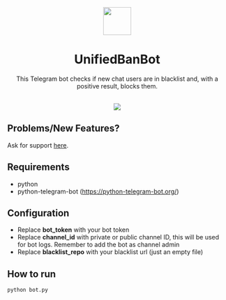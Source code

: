<div align="center">
  <img src="https://i.imgur.com/hFokdsQ.png" width="64">
  <h1 align="center">UnifiedBanBot</h1>
  <p align="center">This Telegram bot checks if new chat users are in blacklist and, with a positive result, blocks them.</p>
</div>

<br/>

<div align="center">
   <a href="https://gitlab.com/brombinmirko/Telegram_UnifiedBanBot/blob/master/LICENSE">
    <img src="https://img.shields.io/badge/License-GPL--3.0-blue.svg">
   </a>
</div>

## Problems/New Features?
Ask for support [here](https://gitlab.com/brombinmirko/Telegram_UnifiedBanBot/issues).

## Requirements
- python
- python-telegram-bot (https://python-telegram-bot.org/)

## Configuration
- Replace **bot_token** with your bot token
- Replace **channel_id** with private or public channel ID, this will be used for bot logs. Remember to add the bot as channel admin
- Replace **blacklist_repo** with your blacklist url (just an empty file)

## How to run
```bash
python bot.py
```